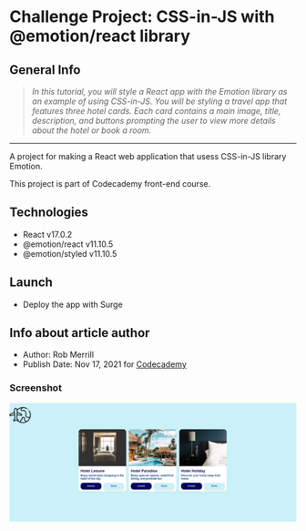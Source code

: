 # Challenge Project: CSS-in-JS with @emotion/react library

## General Info

>*In this tutorial, you will style a React app with the Emotion library as an example of using CSS-in-JS. You will be styling a travel app that features three hotel cards. Each card contains a main image, title, description, and buttons prompting the user to view more details about the hotel or book a room.*

----

A project for making a React web application that usess CSS-in-JS library Emotion. 

This project is part of Codecademy front-end course.

## Technologies
- React v17.0.2
- @emotion/react v11.10.5
- @emotion/styled v11.10.5

## Launch

- Deploy the app with Surge

## Info about article author 

- Author: Rob Merrill
- Publish Date: Nov 17, 2021 for [Codecademy](https://codecademy.com)

### Screenshot

![Screenshot](./screenshot.png)